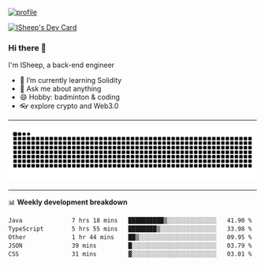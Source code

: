 [![profile](https://user-images.githubusercontent.com/54968314/208005045-e4b42f3b-833d-4242-bfcc-e764865553a2.svg)](https://www.calligrapher.ai/)

<a href="https://app.daily.dev/linziyang1106"><img src="https://api.daily.dev/devcards/v2/i4Spwx5Skx5FpTqWcwoit.png?r=kgx&type=wide" width="652" alt="ISheep's Dev Card"/></a>

### Hi there 🐏

I'm ISheep, a back-end engineer

- 🔭 I’m currently learning Solidity
- 💬 Ask me about anything
- 😄 Hobby: badminton & coding
- 👓 explore crypto and Web3.0

-------

![](https://raw.githubusercontent.com/ISheepp/ISheepp/output/github-contribution-grid-snake.svg)

-------

📊 **Weekly development breakdown**
<!--START_SECTION:waka-->

```txt
Java              7 hrs 18 mins   ██████████▒░░░░░░░░░░░░░░   41.90 %
TypeScript        5 hrs 55 mins   ████████▒░░░░░░░░░░░░░░░░   33.98 %
Other             1 hr 44 mins    ██▒░░░░░░░░░░░░░░░░░░░░░░   09.95 %
JSON              39 mins         █░░░░░░░░░░░░░░░░░░░░░░░░   03.79 %
CSS               31 mins         ▓░░░░░░░░░░░░░░░░░░░░░░░░   03.01 %
```

<!--END_SECTION:waka-->
